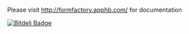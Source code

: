 Please visit http://formfactory.apphb.com/ for documentation

[![Bitdeli Badge](https://d2weczhvl823v0.cloudfront.net/mcintyre321/formfactory/trend.png)](https://bitdeli.com/free "Bitdeli Badge")

